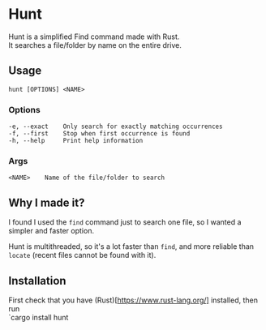 # Hunt
Hunt is a simplified Find command made with Rust.  
It searches a file/folder by name on the entire drive.

## Usage
    hunt [OPTIONS] <NAME>

### Options
    -e, --exact    Only search for exactly matching occurrences
    -f, --first    Stop when first occurrence is found
    -h, --help     Print help information

### Args
    <NAME>    Name of the file/folder to search

## Why I made it?
I found I used the `find` command just to search one file, so I wanted a simpler and faster option.

Hunt is multithreaded, so it's a lot faster than `find`, and more reliable than `locate` (recent files cannot be found with it).

## Installation
First check that you have (Rust)[https://www.rust-lang.org/] installed, then run  
`cargo install hunt
